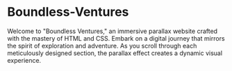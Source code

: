 # Boundless-Ventures
Welcome to "Boundless Ventures," an immersive parallax website crafted with the mastery of HTML and CSS. Embark on a digital journey that mirrors the spirit of exploration and adventure. As you scroll through each meticulously designed section, the parallax effect creates a dynamic visual experience.          
       
    
     
      
              
                 
    
            
                    
           
                             
        
          
   
  
 
